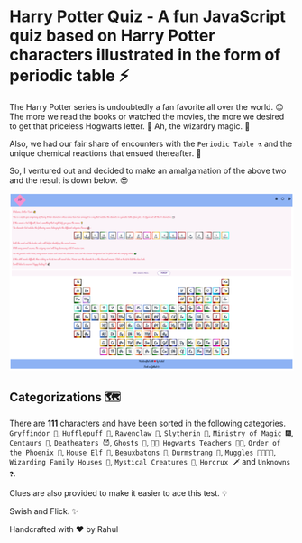 # Harry Potter Quiz - A fun JavaScript quiz based on Harry Potter characters illustrated in the form of periodic table ⚡

The Harry Potter series is undoubtedly a fan favorite all over the world. 😊 The more we read the books or watched the movies, the more we desired to get that priceless Hogwarts letter. 🤩 Ah, the wizardry magic. 🔮

Also, we had our fair share of encounters with the ` Periodic Table ⚗️ ` and the unique chemical reactions that ensued thereafter. 🎯

So, I ventured out and decided to make an amalgamation of the above two and the result is down below. 😎

![Harry Potter Quiz](https://github.com/rahul-kabra/harry-potter-quiz/blob/master/assets/Screenshot_Harry-Potter-Quiz.png)

## Categorizations 🗺️ 
There are **111** characters and have been sorted in the following categories.
` Gryffindor 🦁 `, ` Hufflepuff 🦡 `, ` Ravenclaw 🦅 `, ` Slytherin 🐍 `, ` Ministry of Magic 🎆 `, ` Centaurs 🐎`, ` Deatheaters 😈 `, ` Ghosts 👻 `, ` 👨‍🏫 Hogwarts Teachers 👩‍🏫 `, ` Order of the Phoenix 🧙 `, ` House Elf 🧝 `, ` Beauxbatons 🏫 `, ` Durmstrang 🏰 `, ` Muggles 👨‍👩‍👧‍👦 `, ` Wizarding Family Houses 🎪 `, ` Mystical Creatures 🐉 `, ` Horcrux 🗡️ ` and ` Unknowns ❓ `.

Clues are also provided to make it easier to ace this test. 💡

Swish and Flick. ✨

Handcrafted with ❤️ by Rahul
